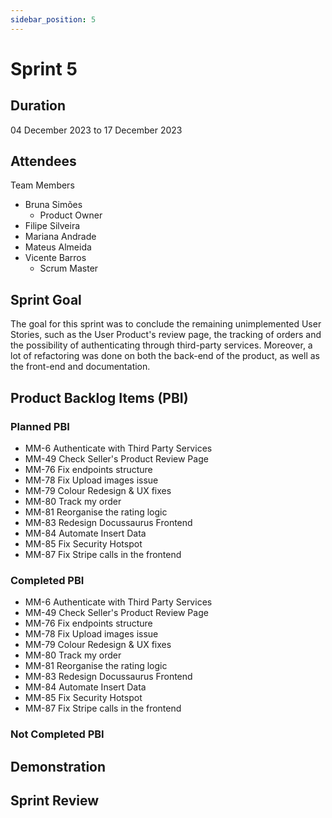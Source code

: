 ```yaml
---
sidebar_position: 5
---
```


# Sprint 5

## Duration

04 December 2023 to 17 December 2023

## Attendees

Team Members

- Bruna Simões
    - Product Owner
- Filipe Silveira
- Mariana Andrade
- Mateus Almeida
- Vicente Barros
    - Scrum Master

## Sprint Goal

The goal for this sprint was to conclude the remaining unimplemented User Stories, such as the User Product's review page, the tracking of orders and the possibility of authenticating through third-party services. Moreover, a lot of refactoring was done on both the back-end of the product, as well as the front-end and documentation.

## Product Backlog Items (PBI)

### Planned PBI

- MM-6 Authenticate with Third Party Services
- MM-49 Check Seller's Product Review Page
- MM-76 Fix endpoints structure
- MM-78 Fix Upload images issue
- MM-79 Colour Redesign & UX fixes
- MM-80 Track my order
- MM-81 Reorganise the rating logic
- MM-83 Redesign Docussaurus Frontend
- MM-84 Automate Insert Data
- MM-85 Fix Security Hotspot
- MM-87 Fix Stripe calls in the frontend

### Completed PBI

- MM-6 Authenticate with Third Party Services
- MM-49 Check Seller's Product Review Page
- MM-76 Fix endpoints structure
- MM-78 Fix Upload images issue
- MM-79 Colour Redesign & UX fixes
- MM-80 Track my order
- MM-81 Reorganise the rating logic
- MM-83 Redesign Docussaurus Frontend
- MM-84 Automate Insert Data
- MM-85 Fix Security Hotspot
- MM-87 Fix Stripe calls in the frontend

### Not Completed PBI


## Demonstration


## Sprint Review

